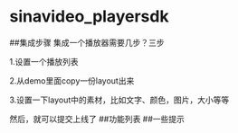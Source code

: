 # sinavideo_playersdk
##集成步骤
集成一个播放器需要几步？三步

1.设置一个播放列表

2.从demo里面copy一份layout出来

3.设置一下layout中的素材，比如文字、颜色，图片，大小等等

然后，就可以提交上线了
##功能列表
##一些提示